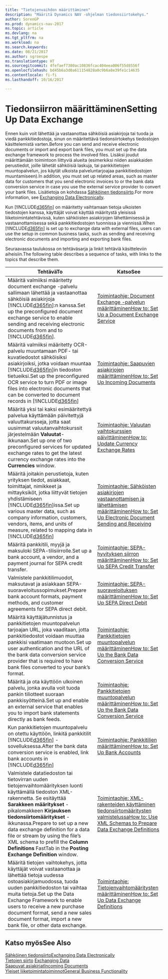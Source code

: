 ```yaml
---
title: "Tietojenvaihdon määrittäminen"
description: "Määritä Dynamics NAV -ohjelman tiedonsiirtokehys."
author: SorenGP
ms.prod: dynamics-nav-2017
ms.topic: article
ms.devlang: na
ms.tgt_pltfrm: na
ms.workload: na
ms.search.keywords: 
ms.date: 08/21/2017
ms.author: sgroespe
ms.translationtype: HT
ms.sourcegitcommit: 4fefaef7380ac10836fcac404eea006f55d8556f
ms.openlocfilehash: bd45b6a3d0a611154828a0c9b6a8e39fe1c14635
ms.contentlocale: fi-fi
ms.lasthandoff: 10/16/2017

---
```

# <a name="setting-up-data-exchange"></a><span data-ttu-id="23c76-103">Tiedonsiirron määrittäminen</span><span class="sxs-lookup"><span data-stu-id="23c76-103">Setting Up Data Exchange</span></span>
<span data-ttu-id="23c76-104">Ennen kuin voit lähettää ja vastaanottaa sähköisiä asiakirjoja tai tuoda ja viedä pankkitiedostoja, sinun on määritettävä tiedonsiirtokehys tiedostojen käsittelemistä varten.</span><span class="sxs-lookup"><span data-stu-id="23c76-104">Before you can send and receive electronic documents or import and export bank files, you must set up the data exchange framework to process the involved files.</span></span> <span data-ttu-id="23c76-105">Lisäksi joudut määrittämään toimintoon liittyviä alueita (esimerkiksi niiden asiakkaiden perustiedot, joille lähetät sähköisiä laskuja, tai pankkitietojen muuntopalvelun, jos käytät ulkoista palveluntarjoajaa pankkitiedostojen muuntamiseen).</span><span class="sxs-lookup"><span data-stu-id="23c76-105">In addition, you must set up related areas, such as master data for customers that you send electronic invoices to or the bank data conversion service in case you use the external service provider to convert your bank files.</span></span> <span data-ttu-id="23c76-106">Lisätietoja on kohdassa [Sähköinen tiedonsiirto](across-data-exchange.md).</span><span class="sxs-lookup"><span data-stu-id="23c76-106">For more information, see [Exchanging Data Electronically](across-data-exchange.md).</span></span>  

 <span data-ttu-id="23c76-107">Kun [!INCLUDE[d365fin](includes/d365fin_md.md)] on määritetty vaihtamaan tietoja ulkoisten tiedostojen kanssa, käyttäjät voivat käyttää määritystä yleisissä liiketoimintatehtävissä, kuten sähköisten asiakirjojen lähettämisessä ja vastaanottamisessa sekä pankkitiedostojen tuonnissa ja viennissä.</span><span class="sxs-lookup"><span data-stu-id="23c76-107">When [!INCLUDE[d365fin](includes/d365fin_md.md)] is set up to exchange data with external files, users can use the setup in common business tasks, such as sending and receiving electronic documents and importing and exporting bank files.</span></span>  

 <span data-ttu-id="23c76-108">Seuraavassa taulukossa on tehtäväsarja ja linkit tehtäviä käsitteleviin aiheisiin.</span><span class="sxs-lookup"><span data-stu-id="23c76-108">The following table describes a sequence of tasks, with links to the topics that describe them.</span></span>  

|<span data-ttu-id="23c76-109">**Tehtävä**</span><span class="sxs-lookup"><span data-stu-id="23c76-109">**To**</span></span>|<span data-ttu-id="23c76-110">**Katso**</span><span class="sxs-lookup"><span data-stu-id="23c76-110">**See**</span></span>|  
|------------|-------------|  
|<span data-ttu-id="23c76-111">Määritä valmiiksi määritetty document exchange -palvelu sallimaan lähettää ja vastaanottaa sähköisiä asiakirjoja [!INCLUDE[d365fin](includes/d365fin_md.md)]:n kanssa.</span><span class="sxs-lookup"><span data-stu-id="23c76-111">Set up the preconfigured document exchange service to enable sending and receiving electronic documents from and to [!INCLUDE[d365fin](includes/d365fin_md.md)].</span></span>|[<span data-ttu-id="23c76-112">Toimintaohje: Document Exchange -palvelun määrittäminen</span><span class="sxs-lookup"><span data-stu-id="23c76-112">How to: Set Up a Document Exchange Service</span></span>](across-how-to-set-up-a-document-exchange-service.md)|  
|<span data-ttu-id="23c76-113">Määritä valmiiksi määritetty OCR-palvelu muuntamaan PDF- tai kuvatiedostot sähköisiksi asiakirjoiksi, jotka voidaan muuntaa [!INCLUDE[d365fin](includes/d365fin_md.md)]in tiedoston tietueiksi.</span><span class="sxs-lookup"><span data-stu-id="23c76-113">Set up the preconfigured OCR service to turn PDF or image files into electronic documents that can be converted to document records in [!INCLUDE[d365fin](includes/d365fin_md.md)]</span></span>|[<span data-ttu-id="23c76-114">Toimintaohje: Saapuvien asiakirjojen määrittäminen</span><span class="sxs-lookup"><span data-stu-id="23c76-114">How to: Set Up Incoming Documents</span></span>](across-how-setup-income-documents.md)|  
|<span data-ttu-id="23c76-115">Määritä yksi tai kaksi esimääritettyä palvelua käyttämään päivitettyjä valuuttakursseja, jotta saat uusimmat valuutanvaihtokurssit järjestelmään **Valuutat**-ikkunaan.</span><span class="sxs-lookup"><span data-stu-id="23c76-115">Set up one of two preconfigured services for updated exchange rates to get the latest currency exchange rates into the **Currencies** window.</span></span>|[<span data-ttu-id="23c76-116">Toimintaohje: Valuutan vaihtokurssien päivittäminen</span><span class="sxs-lookup"><span data-stu-id="23c76-116">How to: Update Currency Exchange Rates</span></span>](finance-how-update-currencies.md)|  
|<span data-ttu-id="23c76-117">Määritä joitakin perustietoja, kuten yrityksen tiedot, asiakkaat, toimittajat, nimikkeet ja mittayksiköt, jotka liittyvät tietojen yhdistämiseen [!INCLUDE[d365fin](includes/d365fin_md.md)]issa.</span><span class="sxs-lookup"><span data-stu-id="23c76-117">Set up various master data, such as company information, customers, vendors, items, and units of measure, related to mapping data in [!INCLUDE[d365fin](includes/d365fin_md.md)]</span></span>|[<span data-ttu-id="23c76-118">Toimintaohje: Sähköisten asiakirjojen vastaanottamisen ja lähettämisen määrittäminen</span><span class="sxs-lookup"><span data-stu-id="23c76-118">How to: Set Up Electronic Document Sending and Receiving</span></span>](across-how-to-set-up-electronic-document-sending-and-receiving.md)|  
|<span data-ttu-id="23c76-119">Määritä pankkitili, myyjä ja maksuloki SEPA-tilisiirrolle.</span><span class="sxs-lookup"><span data-stu-id="23c76-119">Set up a bank account, a vendor, and a payment journal for SEPA credit transfer.</span></span>|[<span data-ttu-id="23c76-120">Toimintaohje: SEPA-hyvityksen siirron määrittäminen</span><span class="sxs-lookup"><span data-stu-id="23c76-120">How to: Set Up SEPA Credit Transfer</span></span>](finance-how-to-set-up-sepa-credit-transfer.md)|  
|<span data-ttu-id="23c76-121">Valmistele pankkitilimuodot, maksutavat ja asiakkaan SEPA-suoraveloitussopimukset.</span><span class="sxs-lookup"><span data-stu-id="23c76-121">Prepare bank account formats, payment methods, and customer agreements for SEPA direct debit.</span></span>|[<span data-ttu-id="23c76-122">Toimintaohje: SEPA-suoraveloituksen määrittäminen</span><span class="sxs-lookup"><span data-stu-id="23c76-122">How to: Set Up SEPA Direct Debit</span></span>](finance-how-to-set-up-sepa-direct-debit.md)|  
|<span data-ttu-id="23c76-123">Määritä käyttäjätunnistus ja pankkitietojen muuntopalvelun tarjoajan URL, joka vaaditaan, jotta pankkitiedostot voidaan muuttaa pankkisi vaatimaan muotoon.</span><span class="sxs-lookup"><span data-stu-id="23c76-123">Set up user authentication and the URL of the bank data conversion service provider that is required to have bank files converted to your bank’s format.</span></span>|[<span data-ttu-id="23c76-124">Toimintaohje: Pankkitietojen muuntopalvelun määrittäminen</span><span class="sxs-lookup"><span data-stu-id="23c76-124">How to: Set Up the Bank Data Conversion Service</span></span>](bank-how-setup-bank-data-conversion-service.md)|  
|<span data-ttu-id="23c76-125">Määritä ja ota käyttöön ulkoinen palvelu, jonka avulla voit tuoda pankin tiliotteet suoraan pankkisyötteinä.</span><span class="sxs-lookup"><span data-stu-id="23c76-125">Set up and enable an external service that enables you to import bank statements directly as bank feeds.</span></span>|[<span data-ttu-id="23c76-126">Toimintaohje: Pankkitietojen muuntopalvelun määrittäminen</span><span class="sxs-lookup"><span data-stu-id="23c76-126">How to: Set Up the Bank Data Conversion Service</span></span>](bank-how-setup-bank-data-conversion-service.md)|  
|<span data-ttu-id="23c76-127">Kun pankkitietojen muuntopalvelu on otettu käyttöön, linkitä pankkitilit [!INCLUDE[d365fin](includes/d365fin_md.md)] -sovelluksessa.</span><span class="sxs-lookup"><span data-stu-id="23c76-127">After the bank data conversion service is enabled, link bank accounts in [!INCLUDE[d365fin](includes/d365fin_md.md)]</span></span>|[<span data-ttu-id="23c76-128">Toimintaohje: Pankkitilien määrittäminen</span><span class="sxs-lookup"><span data-stu-id="23c76-128">How to: Set Up Bank Accounts</span></span>](bank-how-setup-bank-accounts.md)|  
|<span data-ttu-id="23c76-129">Valmistele datatiedoston tai tietovirran uuden tietojenvaihtomäärityksen luonti käyttämällä tiedoston XML-rakennetta. Se esitäyttää **Sarakkeen määritykset** -pikalomakkeen **Kirjauksen tiedonsiirtomääritykset** -ikkunassa.</span><span class="sxs-lookup"><span data-stu-id="23c76-129">Prepare to set up a new data exchange definition for a data file or stream by using the file’s XML schema to prefill the **Column Definitions** FastTab in the **Posting Exchange Definition** window.</span></span>|[<span data-ttu-id="23c76-130">Toimintaohje: XML-rakenteiden käyttäminen tiedonsiirtomääritysten valmistelussa</span><span class="sxs-lookup"><span data-stu-id="23c76-130">How to: Use XML Schemas to Prepare Data Exchange Definitions</span></span>](across-how-to-use-xml-schemas-to-prepare-data-exchange-definitions.md)|  
|<span data-ttu-id="23c76-131">Määritä tietojen vaihtokehys, jotta käyttäjät voivat vastaanottaa ja lähettää tietoja uudessa ostoasiakirjamuodossa, tuoda uuden pankkitiedoston tai vaihtaa muita tietoja.</span><span class="sxs-lookup"><span data-stu-id="23c76-131">Set up the Data Exchange Framework to enable users to receive a new purchase document format, send a new sales document format, import a new bank file, or other data exchange.</span></span>|[<span data-ttu-id="23c76-132">Toimintaohje: Tietojenvaihtomääritysten määrittäminen</span><span class="sxs-lookup"><span data-stu-id="23c76-132">How to: Set Up Data Exchange Definitions</span></span>](across-how-to-set-up-data-exchange-definitions.md)|  

## <a name="see-also"></a><span data-ttu-id="23c76-133">Katso myös</span><span class="sxs-lookup"><span data-stu-id="23c76-133">See Also</span></span>  
[<span data-ttu-id="23c76-134">Sähköinen tiedonsiirto</span><span class="sxs-lookup"><span data-stu-id="23c76-134">Exchanging Data Electronically</span></span>](across-data-exchange.md)  
<span data-ttu-id="23c76-135">[Tietojen siirto](across-exchange-data.md) </span><span class="sxs-lookup"><span data-stu-id="23c76-135">[Exchanging Data](across-exchange-data.md) </span></span>  
[<span data-ttu-id="23c76-136">Saapuvat asiakirjat</span><span class="sxs-lookup"><span data-stu-id="23c76-136">Incoming Documents</span></span>](across-income-documents.md)  
[<span data-ttu-id="23c76-137">Yleiset liiketoimintatoiminnot</span><span class="sxs-lookup"><span data-stu-id="23c76-137">General Business Functionality</span></span>](ui-across-business-areas.md)  

